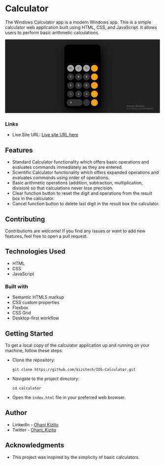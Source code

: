 # Calculator

The Windows Calculator app is a modern Windows app. This is a simple calculator web application built using HTML, CSS, and JavaScript. It allows users to perform basic arithmetic calculations.


![The screenshot of the calculator site](Calculator-App-Screenshot.JPG)

### Links

- Live Site URL: [Live site URL here](https://kizitech.github.io/IOS-Calculator/)

## Features
- Standard Calculator functionality which offers basic operations and evaluates commands immediately as they are entered.
- Scientific Calculator functionality which offers expanded operations and evaluates commands using order of operations.
- Basic arithmetic operations (addition, subtraction, multiplication, division) so that calculations never lose precision.
- Clear function button to reset the digit and operations from the result box in the calculator.
- Cancel function button to delete last digit in the result box the calculator.


## Contributing
Contributions are welcome! If you find any issues or want to add new features, feel free to open a pull request.


## Technologies Used
- HTML
- CSS
- JavaScript


### Built with

- Semantic HTML5 markup
- CSS custom properties
- Flexbox
- CSS Grid
- Desktop-first workflow


## Getting Started
To get a local copy of the calculator application up and running on your machine, follow these steps:
- Clone the repository:
    ```
    git clone https://github.com/kizitech/IOS-Calculator.git
    ```

- Navigate to the project directory:
    ```
    cd calculator
    ```

- Open the `index.html` file in your preferred web browser.


## Author

- LinkedIn - [Ohani Kizito](https://www.linkedin.com/in/ohanikizito/)
- Twitter - [Ohani_Kizito](https://www.twitter.com/Ohani_Kizito)


## Acknowledgments

- This project was inspired by the simplicity of basic calculators.